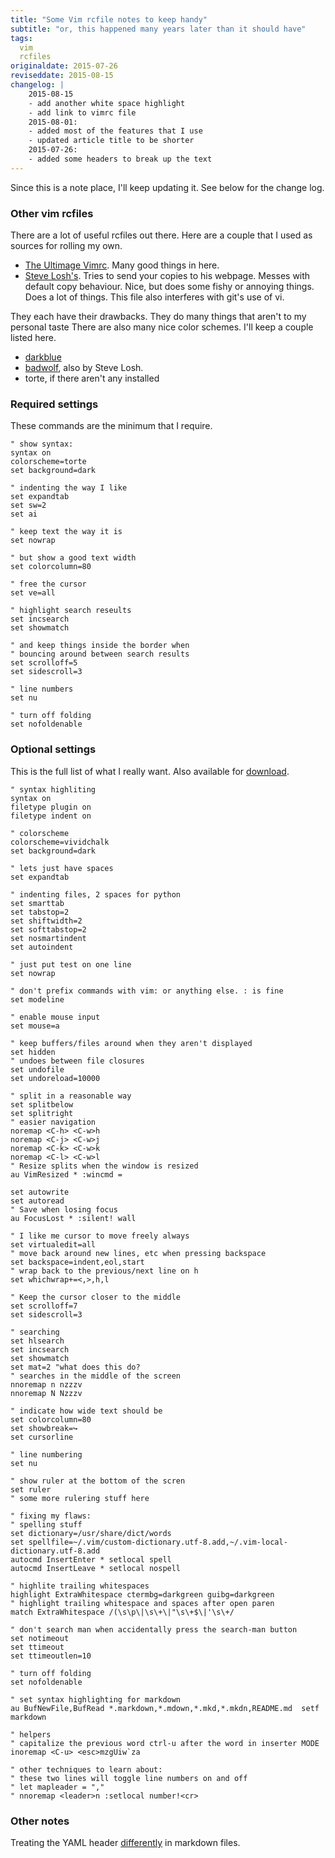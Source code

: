 ```yaml
---
title: "Some Vim rcfile notes to keep handy"
subtitle: "or, this happened many years later than it should have"
tags: 
  vim
  rcfiles
originaldate: 2015-07-26
reviseddate: 2015-08-15
changelog: |
    2015-08-15
    - add another white space highlight
    - add link to vimrc file
    2015-08-01:
    - added most of the features that I use
    - updated article title to be shorter
    2015-07-26:
    - added some headers to break up the text
---
```

Since this is a note place, I'll keep updating it.  See below for the change log.

### Other vim rcfiles

There are a lot of useful rcfiles out there.  Here are a couple that I 
used as sources for rolling my own.

* [The Ultimage Vimrc](https://github.com/amix/vimrc).
  Many good things in here.
* [Steve Losh's](https://bitbucket.org/sjl/dotfiles/src/d607caaf596b951d14f58d0a8342d2c2462372f6/vim/vimrc?at=default).
  Tries to send your copies to his webpage.  Messes with default copy behaviour.
  Nice, but does some fishy or annoying things.  Does a lot of things.
  This file also interferes with git's use of vi.

They each have their drawbacks.
They do many things that aren't to my personal taste
There are also many nice color schemes.  I'll keep a couple listed here.

* [darkblue](http://www.vim.org/scripts/script.php?script_id=3131)
* [badwolf](https://github.com/sjl/badwolf),  also by Steve Losh.
* torte, if there aren't any installed

### Required settings

These commands are the minimum that I require.

```vim
" show syntax:
syntax on
colorscheme=torte
set background=dark

" indenting the way I like
set expandtab
set sw=2
set ai

" keep text the way it is
set nowrap

" but show a good text width
set colorcolumn=80

" free the cursor
set ve=all

" highlight search reseults
set incsearch
set showmatch

" and keep things inside the border when
" bouncing around between search results
set scrolloff=5
set sidescroll=3

" line numbers
set nu

" turn off folding
set nofoldenable
```

### Optional settings

This is the full list of what I really want.  Also available for [download](/files/vimrc).

```vim
" syntax highliting
syntax on
filetype plugin on
filetype indent on

" colorscheme
colorscheme=vividchalk
set background=dark

" lets just have spaces
set expandtab

" indenting files, 2 spaces for python
set smarttab
set tabstop=2
set shiftwidth=2
set softtabstop=2
set nosmartindent
set autoindent

" just put test on one line
set nowrap

" don't prefix commands with vim: or anything else. : is fine
set modeline

" enable mouse input
set mouse=a

" keep buffers/files around when they aren't displayed
set hidden
" undoes between file closures
set undofile
set undoreload=10000

" split in a reasonable way
set splitbelow
set splitright
" easier navigation
noremap <C-h> <C-w>h
noremap <C-j> <C-w>j
noremap <C-k> <C-w>k
noremap <C-l> <C-w>l
" Resize splits when the window is resized
au VimResized * :wincmd =

set autowrite
set autoread
" Save when losing focus
au FocusLost * :silent! wall

" I like me cursor to move freely always
set virtualedit=all
" move back around new lines, etc when pressing backspace
set backspace=indent,eol,start
" wrap back to the previous/next line on h
set whichwrap+=<,>,h,l

" Keep the cursor closer to the middle
set scrolloff=7
set sidescroll=3

" searching
set hlsearch
set incsearch
set showmatch
set mat=2 "what does this do?
" searches in the middle of the screen
nnoremap n nzzzv
nnoremap N Nzzzv

" indicate how wide text should be
set colorcolumn=80
set showbreak=↪
set cursorline

" line numbering
set nu

" show ruler at the bottom of the scren
set ruler
" some more rulering stuff here

" fixing my flaws:
" spelling stuff
set dictionary=/usr/share/dict/words
set spellfile=~/.vim/custom-dictionary.utf-8.add,~/.vim-local-dictionary.utf-8.add
autocmd InsertEnter * setlocal spell
autocmd InsertLeave * setlocal nospell

" highlite trailing whitespaces
highlight ExtraWhitespace ctermbg=darkgreen guibg=darkgreen
" highlight trailing whitespace and spaces after open paren
match ExtraWhitespace /(\s\p\|\s\+\|"\s\+$\|'\s\+/

" don't search man when accidentally press the search-man button
set notimeout
set ttimeout
set ttimeoutlen=10

" turn off folding
set nofoldenable

" set syntax highlighting for markdown
au BufNewFile,BufRead *.markdown,*.mdown,*.mkd,*.mkdn,README.md  setf markdown

" helpers
" capitalize the previous word ctrl-u after the word in inserter MODE
inoremap <C-u> <esc>mzgUiw`za

" other techniques to learn about:
" these two lines will toggle line numbers on and off
" let mapleader = ","
" nnoremap <leader>n :setlocal number!<cr>
```

### Other notes
Treating the YAML header [differently](http://www.codeography.com/2010/02/20/making-vim-play-nice-with-jekylls-yaml-front-matter.html)
in markdown files.
